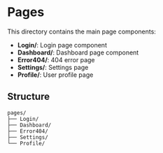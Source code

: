 # Pages

This directory contains the main page components:

- **Login/**: Login page component
- **Dashboard/**: Dashboard page component  
- **Error404/**: 404 error page
- **Settings/**: Settings page
- **Profile/**: User profile page

## Structure
```
pages/
├── Login/
├── Dashboard/
├── Error404/
├── Settings/
└── Profile/
```
